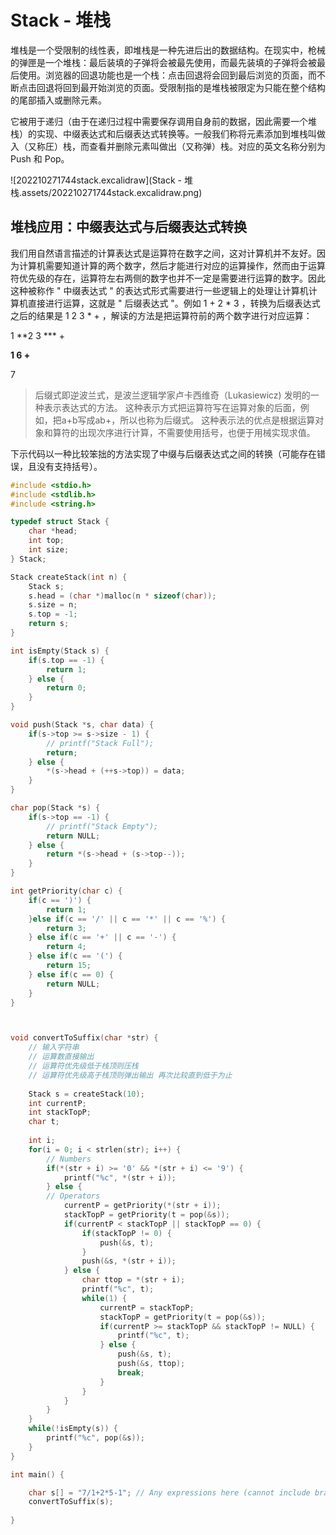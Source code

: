 # Stack - 堆栈

堆栈是一个受限制的线性表，即堆栈是一种先进后出的数据结构。在现实中，枪械的弹匣是一个堆栈：最后装填的子弹将会被最先使用，而最先装填的子弹将会被最后使用。浏览器的回退功能也是一个栈：点击回退将会回到最后浏览的页面，而不断点击回退将回到最开始浏览的页面。受限制指的是堆栈被限定为只能在整个结构的尾部插入或删除元素。

它被用于递归（由于在递归过程中需要保存调用自身前的数据，因此需要一个堆栈）的实现、中缀表达式和后缀表达式转换等。一般我们称将元素添加到堆栈叫做入（又称圧）栈，而查看并删除元素叫做出（又称弹）栈。对应的英文名称分别为 Push 和 Pop。

![202210271744stack.excalidraw](Stack - 堆栈.assets/202210271744stack.excalidraw.png)

## 堆栈应用：中缀表达式与后缀表达式转换

我们用自然语言描述的计算表达式是运算符在数字之间，这对计算机并不友好。因为计算机需要知道计算的两个数字，然后才能进行对应的运算操作，然而由于运算符优先级的存在，运算符左右两侧的数字也并不一定是需要进行运算的数字。因此这种被称作 " 中缀表达式 " 的表达式形式需要进行一些逻辑上的处理让计算机计算机直接进行运算，这就是 " 后缀表达式 "。例如 1 + 2 * 3 ，转换为后缀表达式之后的结果是 1 2 3 * + ，解读的方法是把运算符前的两个数字进行对应运算：

1 **2 3 *** + 

**1 6 +**

7

> 后缀式即逆波兰式，是波兰逻辑学家卢卡西维奇（Lukasiewicz) 发明的一种表示表达式的方法。 这种表示方式把运算符写在运算对象的后面，例如，把a+b写成ab+，所以也称为后缀式。 这种表示法的优点是根据运算对象和算符的出现次序进行计算，不需要使用括号，也便于用械实现求值。

下示代码以一种比较笨拙的方法实现了中缀与后缀表达式之间的转换（可能存在错误，且没有支持括号）。

```c
#include <stdio.h>
#include <stdlib.h>
#include <string.h>

typedef struct Stack {
	char *head;
	int top;
	int size;
} Stack;

Stack createStack(int n) {
	Stack s;
	s.head = (char *)malloc(n * sizeof(char));
	s.size = n;
	s.top = -1;
	return s;
}

int isEmpty(Stack s) {
	if(s.top == -1) {
		return 1;
	} else {
		return 0;
	}
}

void push(Stack *s, char data) {
	if(s->top >= s->size - 1) {
		// printf("Stack Full");
		return;
	} else {
		*(s->head + (++s->top)) = data;
	}
}

char pop(Stack *s) {
	if(s->top == -1) {
		// printf("Stack Empty");
		return NULL;
	} else {
		return *(s->head + (s->top--));
	}
}

int getPriority(char c) {
	if(c == ')') {
		return 1;
	}else if(c == '/' || c == '*' || c == '%') {
		return 3;
	} else if(c == '+' || c == '-') {
		return 4;
	} else if(c == '(') {
		return 15;
	} else if(c == 0) {
		return NULL;
	}
}



void convertToSuffix(char *str) {
	// 输入字符串
	// 运算数直接输出
	// 运算符优先级低于栈顶则压栈
	// 运算符优先级高于栈顶则弹出输出 再次比较直到低于为止
	
	Stack s = createStack(10); 
	int currentP;
	int stackTopP;
	char t;
	
	int i;
	for(i = 0; i < strlen(str); i++) {
		// Numbers
		if(*(str + i) >= '0' && *(str + i) <= '9') {
			printf("%c", *(str + i));
		} else {
		// Operators
			currentP = getPriority(*(str + i));
			stackTopP = getPriority(t = pop(&s));
			if(currentP < stackTopP || stackTopP == 0) {
				if(stackTopP != 0) {
					push(&s, t);
				}
				push(&s, *(str + i));
			} else {
				char ttop = *(str + i);
				printf("%c", t);
				while(1) {
					currentP = stackTopP;
					stackTopP = getPriority(t = pop(&s));
					if(currentP >= stackTopP && stackTopP != NULL) {
						printf("%c", t);
					} else {
						push(&s, t);
						push(&s, ttop);
						break;
					}
				}
			}
		}
	}
	while(!isEmpty(s)) {
		printf("%c", pop(&s));
	}
} 

int main() {

	char s[] = "7/1+2*5-1"; // Any expressions here (cannot include brackets).
	convertToSuffix(s);
	
} 
```
